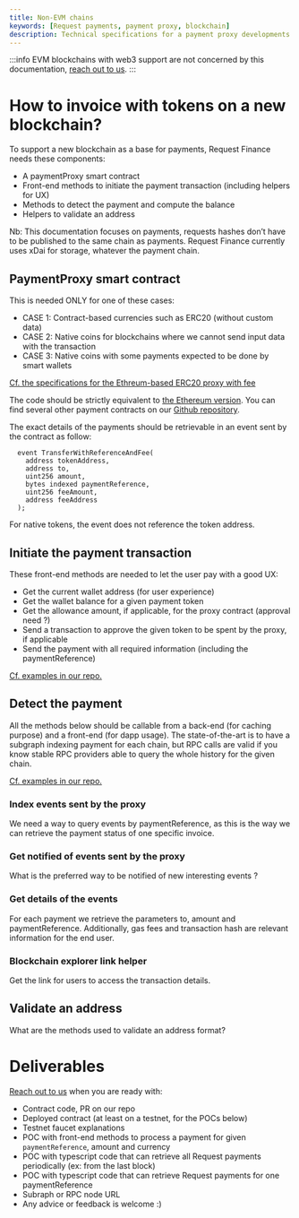 ```yaml
---
title: Non-EVM chains
keywords: [Request payments, payment proxy, blockchain]
description: Technical specifications for a payment proxy developments
---
```


:::info
EVM blockchains with web3 support are not concerned by this documentation, [reach out to us](https://discord.gg/q7cRv4hT).
:::

# How to invoice with tokens on a new blockchain?

To support a new blockchain as a base for payments, Request Finance needs these components:

- A paymentProxy smart contract
- Front-end methods to initiate the payment transaction (including helpers for UX)
- Methods to detect the payment and compute the balance
- Helpers to validate an address

Nb: This documentation focuses on payments, requests hashes don’t have to be published to the same chain as payments. Request Finance currently uses xDai for storage, whatever the payment chain.

## PaymentProxy smart contract

This is needed ONLY for one of these cases:

- CASE 1: Contract-based currencies such as ERC20 (without custom data)
- CASE 2: Native coins for blockchains where we cannot send input data with the transaction
- CASE 3: Native coins with some payments expected to be done by smart wallets

[Cf. the specifications for the Ethreum-based ERC20 proxy with fee](https://github.com/RequestNetwork/requestNetwork/blob/master/packages/advanced-logic/specs/payment-network-erc20-fee-proxy-contract-0.1.0.md)

The code should be strictly equivalent to [the Ethereum version](https://etherscan.io/address/0x370de27fdb7d1ff1e1baa7d11c5820a324cf623c#code).
You can find several other payment contracts on our [Github repository](https://github.com/RequestNetwork/requestNetwork/tree/master/packages/smart-contracts/src/contracts).

The exact details of the payments should be retrievable in an event sent by the contract as follow:

```
  event TransferWithReferenceAndFee(
    address tokenAddress,
    address to,
    uint256 amount,
    bytes indexed paymentReference,
    uint256 feeAmount,
    address feeAddress
  );
```

For native tokens, the event does not reference the token address.

## Initiate the payment transaction

These front-end methods are needed to let the user pay with a good UX:

- Get the current wallet address (for user experience)
- Get the wallet balance for a given payment token
- Get the allowance amount, if applicable, for the proxy contract (approval need ?)
- Send a transaction to approve the given token to be spent by the proxy, if applicable
- Send the payment with all required information (including the paymentReference)

[Cf. examples in our repo.](https://github.com/RequestNetwork/requestNetwork/tree/master/packages/payment-processor)

## Detect the payment

All the methods below should be callable from a back-end (for caching purpose) and a front-end (for dapp usage). The state-of-the-art is to have a subgraph indexing payment for each chain, but RPC calls are valid if you know stable RPC providers able to query the whole history for the given chain.

[Cf. examples in our repo.](https://github.com/RequestNetwork/requestNetwork/tree/master/packages/payment-detection)

### Index events sent by the proxy

We need a way to query events by paymentReference, as this is the way we can retrieve the payment status of one specific invoice.

### Get notified of events sent by the proxy

What is the preferred way to be notified of new interesting events ?

### Get details of the events

For each payment we retrieve the parameters to, amount and paymentReference. Additionally, gas fees and transaction hash are relevant information for the end user.

### Blockchain explorer link helper

Get the link for users to access the transaction details.

## Validate an address

What are the methods used to validate an address format?

# Deliverables

[Reach out to us](https://discord.gg/q7cRv4hT) when you are ready with:

- Contract code, PR on our repo
- Deployed contract (at least on a testnet, for the POCs below)
- Testnet faucet explanations
- POC with front-end methods to process a payment for given `paymentReference`, amount and currency
- POC with typescript code that can retrieve all Request payments periodically (ex: from the last block)
- POC with typescript code that can retrieve Request payments for one paymentReference
- Subraph or RPC node URL
- Any advice or feedback is welcome :)
